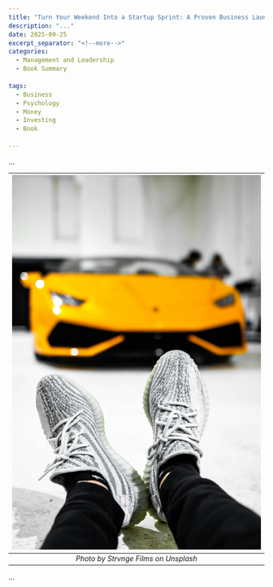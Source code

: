 ```yaml
---
title: "Turn Your Weekend Into a Startup Sprint: A Proven Business Launch Plan"
description: "..."
date: 2025-09-25
excerpt_separator: "<!--more-->"
categories:
  - Management and Leadership 
  - Book Summary

tags:
  - Business
  - Psychology
  - Money
  - Investing
  - Book

---
```


...

| ![image](/assets/images/strvnge-films-lambo-unsplash.jpg) |
|:--:|
| *Photo by Strvnge Films on Unsplash* |

...